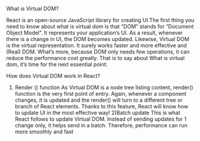What is Virtual DOM?

React is an open-source JavaScript library for creating UI.The first thing you need to know about what is virtual dom is that “DOM” stands for “Document Object Model”. It represents your application’s UI. As a result,
whenever there is a change in UI, the DOM becomes updated.
Likewise, Virtual DOM is the virtual representation. It surely works faster and more effective and (Real) DOM. What’s more, because DOM only needs few operations, it can reduce the performance cost greatly.
That is to say about What is virtual dom, it’s time for the next essential point:

How does Virtual DOM work in React?

1) Render () function
As Virtual DOM is a node tree listing content, render() function is the very first point of entry. Again, whenever a component changes, it is updated and the render() will turn to a different tree or branch of React elements.
Thanks to this feature, React will know how to update UI in the most effective way!
2)Batch update
This is what React follows to update Virtual DOM. Instead of sending updates for 1 change only, it helps send in a batch. Therefore, performance can run more smoothly and fast

